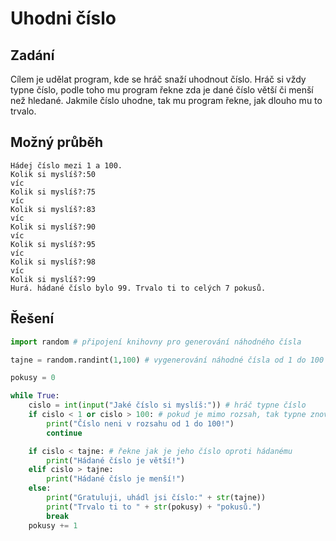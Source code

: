 # Uhodni číslo

## Zadání

Cílem je udělat program, kde se hráč snaží uhodnout číslo.
Hráč si vždy typne číslo, podle toho mu program řekne zda je dané číslo větší či menší než hledané.
Jakmile číslo uhodne, tak mu program řekne, jak dlouho mu to trvalo.

## Možný průběh

```
Hádej číslo mezi 1 a 100.
Kolik si myslíš?:50
víc
Kolik si myslíš?:75
víc
Kolik si myslíš?:83
víc
Kolik si myslíš?:90
víc
Kolik si myslíš?:95
víc
Kolik si myslíš?:98
víc
Kolik si myslíš?:99
Hurá. hádané číslo bylo 99. Trvalo ti to celých 7 pokusů.
```

## Řešení

```python
import random # připojení knihovny pro generování náhodného čísla

tajne = random.randint(1,100) # vygenerování náhodné čísla od 1 do 100

pokusy = 0

while True:
    cislo = int(input("Jaké číslo si myslíš:")) # hráč typne číslo
    if cislo < 1 or cislo > 100: # pokud je mimo rozsah, tak typne znovu
        print("Číslo neni v rozsahu od 1 do 100!")
        continue

    if cislo < tajne: # řekne jak je jeho číslo oproti hádanému
        print("Hádané číslo je větší!")
    elif cislo > tajne:
        print("Hádané číslo je menší!")
    else:
        print("Gratuluji, uhádl jsi číslo:" + str(tajne))
        print("Trvalo ti to " + str(pokusy) + "pokusů.")
        break
    pokusy += 1
```